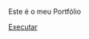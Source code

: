 

Este é o meu Portfólio
 
<a href="https://nicolasgimenezz.github.io/Projeto-Portfolio/portfolio.html#inicio/"> Executar </a>

